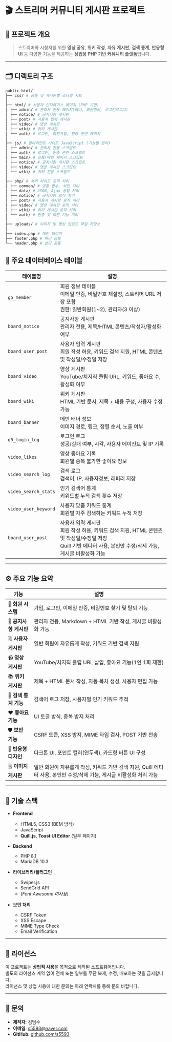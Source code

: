 # 🎬 스트리머 커뮤니티 게시판 프로젝트

## 📌 프로젝트 개요

> 스트리머와 시청자를 위한 **영상 공유**, **위키 작성**, **자유 게시판**, **검색 통계**, **반응형 UI** 등 다양한 기능을 제공하는 **상업용 PHP 기반 커뮤니티 플랫폼**입니다.


---

## 🗂️ 디렉토리 구조

```bash
public_html/
├── css/ # 공통 및 게시판별 스타일 시트
│
├── html/ # 사용자 인터페이스 페이지 (PHP 기반)
│ ├── admin/ # 관리자 전용 페이지(베너, 회원관리, 로그인로그그)
│ ├── notice/ # 공지사항 게시판
│ ├── post/ # 사용자 입력 게시판
│ ├── video/ # 영상 게시판
│ ├── wiki/ # 위키 게시판
│ └── auth/ # 로그인, 회원가입, 인증 관련 페이지
│
├── js/ # 클라이언트 사이드 JavaScript (기능별 분리)
│ ├── admin/ # 관리자 전용 스크립트
│ ├── auth/ # 로그인, 인증 관련 스크립트
│ ├── main/ # 공통/메인 페이지 스크립트
│ ├── notice/ # 공지사항 게시판 스크립트
│ ├── video/ # 영상 게시판 스크립트
│ └── wiki/ # 위키 전용 스크립트
│
├── php/ # 서버 사이드 로직 처리
│ ├── common/ # 공통 함수, 보안 처리
│ ├── data/ # JSON, Ajax 응답 처리
│ ├── notice/ # 공지사항 로직 처리
│ ├── post/ # 사용자 게시판 로직 처리
│ ├── video/ # 영상 게시판 로직 처리
│ ├── wiki/ # 위키 게시판 로직 처리
│ └── auth/ # 인증 및 회원 기능 처리
│
├── uploads/ # 이미지 및 영상 업로드 파일 저장소
│
├── index.php # 메인 페이지
├── footer.php # 하단 공통
└── header.php # 상단 공통
```

## 💾 주요 데이터베이스 테이블

| 테이블명              | 설명 |
|----------------------|------|
| `g5_member`           | 회원 정보 테이블<br>이메일 인증, 비밀번호 재설정, 스트리머 URL 저장 포함<br>권한: 일반회원(1~2), 관리자(3 이상) |
| `board_notice`        | 공지사항 게시판<br>관리자 전용, 제목/HTML 콘텐츠/작성자/활성화 여부 |
| `board_user_post`     | 사용자 입력 게시판<br>회원 작성 허용, 키워드 검색 지원, HTML 콘텐츠 및 작성일/수정일 저장 |
| `board_video`         | 영상 게시판<br>YouTube/치지직 클립 URL, 키워드, 좋아요 수, 활성화 여부 |
| `board_wiki`          | 위키 게시판<br>HTML 기반 문서, 제목 + 내용 구성, 사용자 수정 가능 |
| `board_banner`        | 메인 배너 정보<br>이미지 경로, 링크, 정렬 순서, 노출 여부 |
| `g5_login_log`        | 로그인 로그<br>성공/실패 여부, 시각, 사용자 에이전트 및 IP 기록 |
| `video_likes`         | 영상 좋아요 기록<br>회원별 중복 불가한 좋아요 정보 |
| `video_search_log`    | 검색 로그<br>검색어, IP, 사용자정보, 레퍼러 저장 |
| `video_search_stats`  | 인기 검색어 통계<br>키워드별 누적 검색 횟수 저장 |
| `video_user_keyword`  | 사용자 맞춤 키워드 통계<br>회원별 자주 검색하는 키워드 누적 저장 |
| `board_user_post`     | 사용자 입력 게시판<br>회원 작성 허용, 키워드 검색 지원, HTML 콘텐츠 및 작성일/수정일 저장<br>Quill 기반 에디터 사용, 본인만 수정/삭제 가능, 게시글 비활성화 가능 |


---

## ⚙️ 주요 기능 요약

| 기능             | 설명 |
|------------------|------|
| 🔐 **회원 시스템** | 가입, 로그인, 이메일 인증, 비밀번호 찾기 및 탈퇴 기능 |
| 📰 **공지사항 게시판** | 관리자 전용, Markdown + HTML 기반 작성, 게시글 비활성화 가능 |
| 🗒️ **사용자 게시판** | 일반 회원이 자유롭게 작성, 키워드 기반 검색 지원 |
| 📹 **영상 게시판** | YouTube/치지직 클립 URL 삽입, 좋아요 기능(1인 1회 제한) |
| 📚 **위키 게시판** | 제목 + HTML 문서 작성, 자동 목차 생성, 사용자 편집 가능 |
| 🎯 **검색 통계 기능** | 검색어 로그 저장, 사용자별 인기 키워드 추적 |
| ❤️ **좋아요 기능** | UI 토글 방식, 중복 방지 처리 |
| 🛡️ **보안 기능** | CSRF 토큰, XSS 방지, MIME 타입 검사, POST 기반 전송 |
| 📱 **반응형 디자인** | 다크톤 UI, 포인트 컬러(연두색), 카드형 버튼 UI 구성 |
| 🗒️ **이미지 게시판** | 일반 회원이 자유롭게 작성, 키워드 기반 검색 지원, Quill 에디터 사용, 본인만 수정/삭제 가능, 게시글 비활성화 처리 가능 |


---

## 🧪 기술 스택

- **Frontend**
  - HTML5, CSS3 (BEM 방식)
  - JavaScript
  - **Quill.js**, **Toast UI Editor** (일부 페이지)

- **Backend**
  - PHP 8.1
  - MariaDB 10.3

- **라이브러리/플러그인**
  - Swiper.js
  - SendGrid API
  - *(Font Awesome 미사용)*

- **보안 처리**
  - CSRF Token
  - XSS Escape
  - MIME Type Check
  - Email Verification

---

## 📜 라이선스

이 프로젝트는 **상업적 사용**을 목적으로 제작된 소프트웨어입니다.  
별도의 라이선스 계약 없이 전체 또는 일부를 무단 복제, 수정, 배포하는 것을 금지합니다.  
라이선스 및 상업 사용에 대한 문의는 아래 연락처를 통해 문의 바랍니다.

---

## 📮 문의

- **제작자**: 김범수  
- **이메일**: [s5593@naver.com](mailto:s5593@naver.com)  
- **GitHub**: [github.com/s5593](https://github.com/s5593)